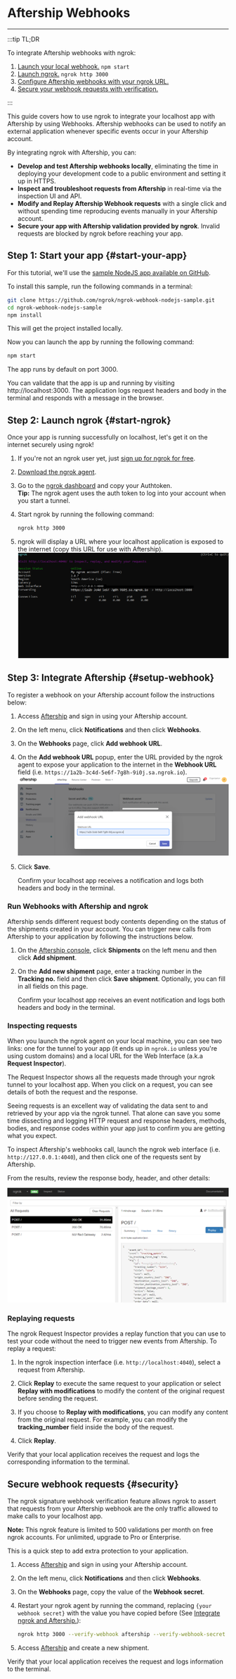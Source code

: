 # Aftership Webhooks
------------

:::tip TL;DR

To integrate Aftership webhooks with ngrok:
1. [Launch your local webhook.](#start-your-app) `npm start`
1. [Launch ngrok.](#start-ngrok) `ngrok http 3000`
1. [Configure Aftership webhooks with your ngrok URL.](#setup-webhook)
1. [Secure your webhook requests with verification.](#security)

:::


This guide covers how to use ngrok to integrate your localhost app with Aftership by using Webhooks.
Aftership webhooks can be used to notify an external application whenever specific events occur in your Aftership account. 

By integrating ngrok with Aftership, you can:

- **Develop and test Aftership webhooks locally**, eliminating the time in deploying your development code to a public environment and setting it up in HTTPS.
- **Inspect and troubleshoot requests from Aftership** in real-time via the inspection UI and API.
- **Modify and Replay Aftership Webhook requests** with a single click and without spending time reproducing events manually in your Aftership account.
- **Secure your app with Aftership validation provided by ngrok**. Invalid requests are blocked by ngrok before reaching your app.


## **Step 1**: Start your app {#start-your-app}

For this tutorial, we'll use the [sample NodeJS app available on GitHub](https://github.com/ngrok/ngrok-webhook-nodejs-sample). 

To install this sample, run the following commands in a terminal:

```bash
git clone https://github.com/ngrok/ngrok-webhook-nodejs-sample.git
cd ngrok-webhook-nodejs-sample
npm install
```

This will get the project installed locally.

Now you can launch the app by running the following command: 

```bash
npm start
```

The app runs by default on port 3000. 

You can validate that the app is up and running by visiting http://localhost:3000. The application logs request headers and body in the terminal and responds with a message in the browser.


## **Step 2**: Launch ngrok {#start-ngrok}

Once your app is running successfully on localhost, let's get it on the internet securely using ngrok! 

1. If you're not an ngrok user yet, just [sign up for ngrok for free](https://ngrok.com/signup).

1. [Download the ngrok agent](https://ngrok.com/download).

1. Go to the [ngrok dashboard](https://dashboard.ngrok.com) and copy your Authtoken. <br />
    **Tip:** The ngrok agent uses the auth token to log into your account when you start a tunnel.
    
1. Start ngrok by running the following command:
    ```bash
    ngrok http 3000
    ```

1. ngrok will display a URL where your localhost application is exposed to the internet (copy this URL for use with Aftership).
    ![ngrok agent running](/img/integrations/launch_ngrok_tunnel.png)


## **Step 3**: Integrate  Aftership {#setup-webhook}

To register a webhook on your Aftership account follow the instructions below:

1. Access [Aftership](https://www.aftership.com/) and sign in using your Aftership account.

1. On the left menu, click **Notifications** and then click **Webhooks**.

1. On the **Webhooks** page, click **Add webhook URL**.

1. On the **Add webhook URL** popup, enter the URL provided by the ngrok agent to expose your application to the internet in the **Webhook URL** field (i.e. `https://1a2b-3c4d-5e6f-7g8h-9i0j.sa.ngrok.io`).
    ![aftership URL to Publish](img/ngrok_url_configuration_aftership.png)

1. Click **Save**.

    Confirm your localhost app receives a notification and logs both headers and body in the terminal.


### Run Webhooks with Aftership and ngrok

Aftership sends different request body contents depending on the status of the shipments created in your account.
You can trigger new calls from Aftership to your application by following the instructions below.

1. On the [Aftership console](https://admin.aftership.com/), click **Shipments** on the left menu and then click **Add shipment**.

1. On the **Add new shipment** page, enter a tracking number in the **Tracking no.** field and then click **Save shipment**. Optionally, you can fill in all fields on this page.

    Confirm your localhost app receives an event notification and logs both headers and body in the terminal.


### Inspecting requests

When you launch the ngrok agent on your local machine, you can see two links: one for the tunnel to your app (it ends up in `ngrok.io` unless you're using custom domains) and a local URL for the Web Interface (a.k.a **Request Inspector**).

The Request Inspector shows all the requests made through your ngrok tunnel to your localhost app. When you click on a request, you can see details of both the request and the response.

Seeing requests is an excellent way of validating the data sent to and retrieved by your app via the ngrok tunnel. That alone can save you some time dissecting and logging HTTP request and response headers, methods, bodies, and response codes within your app just to confirm you are getting what you expect.

To inspect Aftership's webhooks call, launch the ngrok web interface (i.e. `http://127.0.0.1:4040`), and then click one of the requests sent by Aftership.

From the results, review the response body, header, and other details:

![ngrok Request Inspector](img/ngrok_introspection_aftership_webhooks.png)


### Replaying requests

The ngrok Request Inspector provides a replay function that you can use to test your code without the need to trigger new events from Aftership. To replay a request:

1. In the ngrok inspection interface (i.e. `http://localhost:4040`), select a request from Aftership.

1. Click **Replay** to execute the same request to your application or select **Replay with modifications** to modify the content of the original request before sending the request.

1. If you choose to **Replay with modifications**, you can modify any content from the original request. For example, you can modify the **tracking_number** field inside the body of the request.

1. Click **Replay**.

Verify that your local application receives the request and logs the corresponding information to the terminal.


## Secure webhook requests {#security}

The ngrok signature webhook verification feature allows ngrok to assert that requests from your Aftership webhook are the only traffic allowed to make calls to your localhost app.

**Note:** This ngrok feature is limited to 500 validations per month on free ngrok accounts. For unlimited, upgrade to Pro or Enterprise.

This is a quick step to add extra protection to your application.

1. Access [Aftership](https://www.aftership.com/) and sign in using your Aftership account.

1. On the left menu, click **Notifications** and then click **Webhooks**.

1. On the **Webhooks** page, copy the value of the **Webhook secret**.

1. Restart your ngrok agent by running the command, replacing `{your webhook secret}` with the value you have copied before (See [Integrate ngrok and Aftership.](#setup-webhook)):
    ```bash
    ngrok http 3000 --verify-webhook aftership --verify-webhook-secret {your webhook secret}
    ```

1. Access [Aftership](https://www.aftership.com/) and create a new shipment.

Verify that your local application receives the request and logs information to the terminal.
